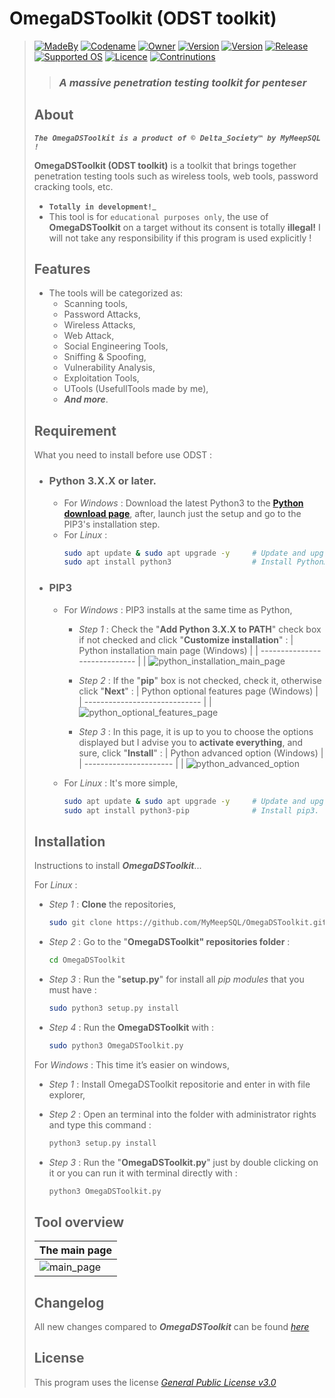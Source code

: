 # **OmegaDSToolkit (ODST toolkit)**
> [![MadeBy](https://img.shields.io/badge/Made%20by-Thomas%20Pellissier-informational?style=flat-square)]()
[![Codename](https://img.shields.io/badge/Codename-MyMeepSQL-informational?style=flat-square)]()
[![Owner](https://img.shields.io/badge/Owner-©%20Delta_Society™-informational?style=flat-square)]()
[![Version](https://img.shields.io/badge/Version-0.0.0.8-brightgreen?style=flat-square)]()
[![Version](https://img.shields.io/badge/Language-Python3/Bash-brightgreen?style=flat-square)]()
[![Release](https://img.shields.io/badge/Release-Stable-success?style=flat-square)]()
[![Supported OS](https://img.shields.io/badge/Supported%20OS-Linux-brightgreen?style=flat-square)]()
[![Licence](https://img.shields.io/badge/License-GNU--GPL--3.0-important?style=flat-square)]()
[![Contrinutions](https://img.shields.io/badge/Contributions-Open%20!-yellow?style=flat-square)]()
> >  ### _**A massive penetration testing toolkit for penteser**_
> 
> ## About
> _**`The OmegaDSToolkit is a product of © Delta_Society™ by MyMeepSQL !`**_
>
>  **OmegaDSToolkit (ODST toolkit)** is a toolkit that brings together penetration testing tools such as wireless tools, web tools, password cracking tools, etc.
>  
> * **`Totally in development!`**_
> * This tool is for `educational purposes only`, the use of **OmegaDSToolkit** on a target without its consent is totally **illegal!** I will not take any responsibility if this program is used explicitly !
> 
> ## Features
> * The tools will be categorized as: 
>   * Scanning tools,
>   * Password Attacks, 
>   * Wireless Attacks,
>   * Web Attack,
>   * Social Engineering Tools,
>   * Sniffing & Spoofing,
>   * Vulnerability Analysis,
>   * Exploitation Tools,
>   * UTools (UsefullTools made by me),
>   * _**And more**_.
> 
> ## Requirement
> What you need to install before use ODST :
>  * ### **Python 3.X.X** or later.
>     * For _Windows_ : Download the latest Python3 to the **[Python download page](https://www.python.org/downloads/)**, after, launch just the setup and go to the PIP3's installation step.
>     * For _Linux_ : 
>       ```bash
>       sudo apt update & sudo apt upgrade -y     # Update and upgrade your system, if doesn't mad,
>       sudo apt install python3                  # Install Python3.
>       ```
>  * ### **PIP3**
>     * For _Windows_ : PIP3 installs at the same time as Python,
>       * _Step 1_ : Check the "**Add Python 3.X.X to PATH**" check box if not checked and click "**Customize installation**" :
>         | Python installation main page (Windows) | 
>         | ----------------------------- | 
>         | ![python_installation_main_page](https://github.com/MyMeepSQL/OmegaDSToolkit/blob/main/Screens/python3_%231.png)  
>         
>       * _Step 2_ : If the "**pip**" box is not checked, check it, otherwise click "**Next**" :
>         | Python optional features page (Windows) |  
>         | ----------------------------- | 
>         | ![python_optional_features_page](https://github.com/MyMeepSQL/OmegaDSToolkit/blob/main/Screens/python3_%232.png) 
>         
>       * _Step 3_ : In this page, it is up to you to choose the options displayed but I advise you to **activate everything**, and sure, click "**Install**" :
>         | Python advanced option (Windows) |  
>         | ---------------------- | 
>         | ![python_advanced_option](https://github.com/MyMeepSQL/OmegaDSToolkit/blob/main/Screens/python3_%233.png) 
>         
>     * For _Linux_ : It's more simple,
>       ```bash
>       sudo apt update & sudo apt upgrade -y     # Update and upgrade your system, if doesn't mad,
>       sudo apt install python3-pip              # Install pip3.
>       ```
> 
> ## Installation
> Instructions to install ***OmegaDSToolkit***...
> 
> For _Linux_ :
>   * _Step 1_ : **Clone** the repositories,
>     ```bash
>     sudo git clone https://github.com/MyMeepSQL/OmegaDSToolkit.git
>     ```
>   * _Step 2_ : Go to the "**OmegaDSToolkit" repositories folder** :
>     ```bash
>     cd OmegaDSToolkit
>     ```
>   * _Step 3_ : Run the "**setup.py**" for install all _pip modules_ that you must have :
>     ```bash
>     sudo python3 setup.py install
>     ```
>   * _Step 4_ : Run the **OmegaDSToolkit** with :
>     ```bash
>     sudo python3 OmegaDSToolkit.py
>     ```
>  
> For _Windows_ : This time it’s easier on windows,
>   * _Step 1_ : Install OmegaDSToolkit repositorie and enter in with file explorer,
>   * _Step 2_ : Open an terminal into the folder with administrator rights and type this command :
>     ```bash
>     python3 setup.py install
>     ```
>
>   * _Step 3_ : Run the "**OmegaDSToolkit.py**" just by double clicking on it or you can run it with terminal directly with :
>     ```bash
>     python3 OmegaDSToolkit.py
>     ```
>   
> ## Tool overview
> | The main page | 
> | ------------- | 
> | ![main_page](https://github.com/MyMeepSQL/OmegaDSToolkit/blob/main/Screens/odst_main_page.PNG)  |
> 
> ## Changelog
> All new changes compared to _**OmegaDSToolkit**_ can be found _[here](https://github.com/MyMeepSQL/OmegaDSToolkit/blob/main/CHANGLOG.md)_
> 
> ## License 
> This program uses the license _[General Public License v3.0](https://www.gnu.org/licenses/gpl-3.0.html)_
